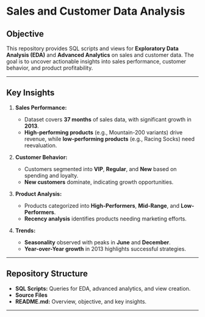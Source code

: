 # Sales and Customer Data Analysis

## Objective
This repository provides SQL scripts and views for **Exploratory Data Analysis (EDA)** and **Advanced Analytics** on sales and customer data. The goal is to uncover actionable insights into sales performance, customer behavior, and product profitability.

---

## Key Insights
1. **Sales Performance:**
   - Dataset covers **37 months** of sales data, with significant growth in **2013**.
   - **High-performing products** (e.g., Mountain-200 variants) drive revenue, while **low-performing products** (e.g., Racing Socks) need reevaluation.

2. **Customer Behavior:**
   - Customers segmented into **VIP**, **Regular**, and **New** based on spending and loyalty.
   - **New customers** dominate, indicating growth opportunities.

3. **Product Analysis:**
   - Products categorized into **High-Performers**, **Mid-Range**, and **Low-Performers**.
   - **Recency analysis** identifies products needing marketing efforts.

4. **Trends:**
   - **Seasonality** observed with peaks in **June** and **December**.
   - **Year-over-Year growth** in 2013 highlights successful strategies.

---

## Repository Structure
- **SQL Scripts:** Queries for EDA, advanced analytics, and view creation.
- **Source Files**
- **README.md:** Overview, objective, and key insights.

---

